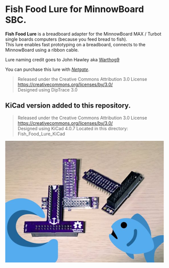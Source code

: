 # Fish Food Lure for MinnowBoard SBC.

**Fish Food Lure** is a breadboard adapter for the MinnowBoard MAX / Turbot single boards computers (because you feed bread to fish).   
This lure enables fast prototyping on a breadboard, connects to the MinnowBoard using a ribbon cable.      

Lure naming credit goes to John Hawley aka [Warthog9](https://github.com/warthog9) 

You can purchase this lure with *[Netgate](https://store.netgate.com/Lures/FishFood.aspx)*.

> Released under the Creative Commons Attribution 3.0 License     
> https://creativecommons.org/licenses/by/3.0/   
> Designed using DipTrace 3.0


## KiCad version added to this repository. 

> Released under the Creative Commons Attribution 3.0 License     
> https://creativecommons.org/licenses/by/3.0/   
> Designed using KiCad 4.0.7
> Located in this directory: Fish_Food_Lure_KiCad


![Fish Food Lure](/lure.jpg)
